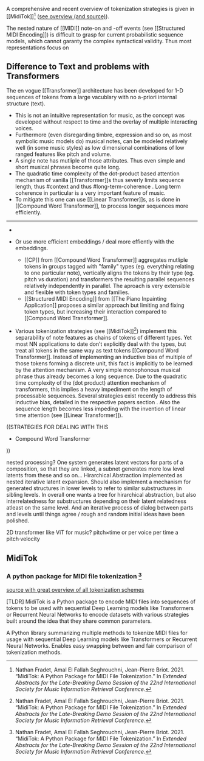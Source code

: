 A comprehensive and recent overview of tokenization strategies is given in [[MidiTok]][^@fradetMidiTokPythonPackage2021] ([see overview (and source)](https://github.com/Natooz/MidiTok)). 

The nested nature of [[MIDI]] note-on and -off events (see [[Structured MIDI Encoding]]) is difficult to grasp for current probabilistic sequence models, which cannot garanty the complex syntactical validity. Thus most representations focus on 

## Difference to Text and problems with Transformers
The en vogue [[Transformer]] architecture has been developed for 1-D sequences of tokens from a large vacublary with no a-priori internal structure (text). 
- This is not an intuitive representation for music, as the concept was developed without respect to time and the overlay of multiple interacting voices. 
- Furthermore (even disregarding timbre, expression and so on, as most symbolic music models do) musical notes, can be modeled relatively well (in some music styles) as low dimensional combinations of low ranged features like pitch and volume. 
- A single note has mutliple of those attributes. Thus even simple and short musical phrases become quite long. 
- The quadratic time complexity of the dot-product based attention mechanism of vanilla [[Transformer]]s thus severly limits sequence length, thus #context and thus #long-term-coherence .  Long term coherence in particular is a very important feature of music. 
- To mitigate this one can use [[Linear Transformer]]s, as is done in [[Compound Word Transformer]], to process longer sequences more efficiently.
--- 
- 
- Or use more efficient embeddings / deal more effiently with the embeddings. 
	- [[CP]] from [[Compound Word Transformer]] aggregates mutliple tokens in groups tagged with "family" types (eg. everything relating to one particular note), vertically aligns the tokens by their type (eg. pitch vs duration) and transformers the resulting parallel sequences relatively independently in parallel. The aproach is very extensible and flexible with token types and families.
	- [[Structured MIDI Encoding]] from [[The Piano Inpainting Application]] proposes a similar approach but limiting and fixing token types, but increasing their interaction compared to [[Compound Word Transformer]].

- Various tokenization strategies (see [[MidiTok]][^@fradetMidiTokPythonPackage2021]) implement this separability of note features as chains of tokens of different types. Yet most NN applications to date don’t explicitly deal with the types, but treat all tokens in the same way as text tokens \[\[Compound Word Transformer]]. Instead of implementing an inductive bias of multiple of those tokens forming a discrete unit, this fact is implicitly to be learned by the attention mechanism. A very simple monophonous musical phrase thus already becomes a long sequence. Due to the quadratic time complexity of the (dot product) attention mechanism of transformers, this implies a heavy impediment on the length of processable sequences. Several strategies exist recently to address this inductive bias, detailed in the respective papers section . Also the sequence length becomes less impeding with the invention of linear time attention (see [[Linear Transformer]]).

((STRATEGIES FOR DEALING WITH THIS

*   Compound Word Transformer

))

nested processing? One system generates latent vectors for parts of a composition, so that they are linked, a subnet generates more low level latents from these and so on… Hirarchical Abstraction implemented as nested iterative latent expansion. Should also implement a mechanism for generated structures in lower levels to refer to similar substructures in sibling levels. In overall one wants a tree for hirarchical abstraction, but also interrelatedness for substructures depending on their latent relatedness atleast on the same level. And an iterative process of dialog between parts and levels until things agree / rough and random initial ideas have been polished.

2D transformer like ViT for music? pitch×time or per voice per time a pitch·velocity


## MidiTok 
### A python package for MIDI file tokenization [^@fradetMidiTokPythonPackage2021]
[source with great overview of all tokenization schemes](https://github.com/Natooz/MidiTok)

[TLDR] MidiTok is a Python package to encode MIDI files into sequences of tokens to be used with sequential Deep Learning models like Transformers or Recurrent Neural Networks to encode datasets with various strategies built around the idea that they share common parameters.

A Python library summarizing multiple methods to tokenize MIDI files for usage with sequential Deep Learning models like Transformers or Recurrent Neural Networks. Enables easy swapping between and fair comparison of tokenization methods.

[^@fradetMidiTokPythonPackage2021]: Nathan Fradet, Amal El Fallah Seghrouchni, Jean-Pierre Briot. 2021. “MidiTok: A Python Package for MIDI File Tokenization.” In _Extended Abstracts for the Late-Breaking Demo Session of the 22nd International Society for Music Information Retrieval Conference_.

